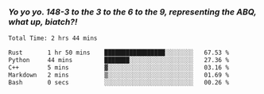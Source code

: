 ### ***Yo yo yo. 148-3 to the 3 to the 6 to the 9, representing the ABQ, what up, biatch?!***

<!--START_SECTION:waka-->

```txt
Total Time: 2 hrs 44 mins

Rust       1 hr 50 mins    █████████████████░░░░░░░░   67.53 %
Python     44 mins         ███████░░░░░░░░░░░░░░░░░░   27.36 %
C++        5 mins          ▓░░░░░░░░░░░░░░░░░░░░░░░░   03.16 %
Markdown   2 mins          ▒░░░░░░░░░░░░░░░░░░░░░░░░   01.69 %
Bash       0 secs          ░░░░░░░░░░░░░░░░░░░░░░░░░   00.26 %
```

<!--END_SECTION:waka-->

<!--
**AJMC2002/AJMC2002** is a ✨ _special_ ✨ repository because its `README.md` (this file) appears on your GitHub profile.

Here are some ideas to get you started:

- 🔭 I’m currently working on ...
- 🌱 I’m currently learning ...
- 👯 I’m looking to collaborate on ...
- 🤔 I’m looking for help with ...
- 💬 Ask me about ...
- 📫 How to reach me: ...
- 😄 Pronouns: ...
- ⚡ Fun fact: ...
-->

